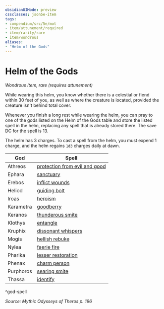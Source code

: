 ```yaml
---
obsidianUIMode: preview
cssclasses: json5e-item
tags:
- compendium/src/5e/mot
- item/attunement/required
- item/rarity/rare
- item/wondrous
aliases: 
- "Helm of the Gods"
---
```

# Helm of the Gods
*Wondrous Item, rare (requires attunement)*  


While wearing this helm, you know whether there is a celestial or fiend within 30 feet of you, as well as where the creature is located, provided the creature isn't behind total cover.

Whenever you finish a long rest while wearing the helm, you can pray to one of the gods listed on the Helm of the Gods table and store the listed spell in the helm, replacing any spell that is already stored there. The save DC for the spell is 13.

The helm has 3 charges. To cast a spell from the helm, you must expend 1 charge, and the helm regains `1d3` charges daily at dawn.

| God | Spell |
|-----|-------|
| Athreos | [protection from evil and good](/Systems/5e/spells/protection-from-evil-and-good.md) |
| Ephara | [sanctuary](/Systems/5e/spells/sanctuary.md) |
| Erebos | [inflict wounds](/Systems/5e/spells/inflict-wounds.md) |
| Heliod | [guiding bolt](/Systems/5e/spells/guiding-bolt.md) |
| Iroas | [heroism](/Systems/5e/spells/heroism.md) |
| Karametra | [goodberry](/Systems/5e/spells/goodberry.md) |
| Keranos | [thunderous smite](/Systems/5e/spells/thunderous-smite.md) |
| Klothys | [entangle](/Systems/5e/spells/entangle.md) |
| Kruphix | [dissonant whispers](/Systems/5e/spells/dissonant-whispers.md) |
| Mogis | [hellish rebuke](/Systems/5e/spells/hellish-rebuke.md) |
| Nylea | [faerie fire](/Systems/5e/spells/faerie-fire.md) |
| Pharika | [lesser restoration](/Systems/5e/spells/lesser-restoration.md) |
| Phenax | [charm person](/Systems/5e/spells/charm-person.md) |
| Purphoros | [searing smite](/Systems/5e/spells/searing-smite.md) |
| Thassa | [identify](/Systems/5e/spells/identify.md) |
^god-spell

*Source: Mythic Odysseys of Theros p. 196*